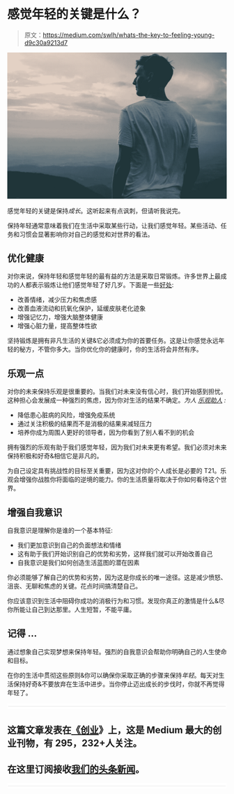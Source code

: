 # 感觉年轻的关键是什么？

> 原文：<https://medium.com/swlh/whats-the-key-to-feeling-young-d9c30a9213d7>

![](img/b8c5ff811ccd0807dfe6feeb6b3afe0d.png)

感觉年轻的关键是保持*成长*。这听起来有点讽刺，但请听我说完。

保持年轻通常意味着我们在生活中采取某些行动，让我们感觉年轻。某些活动、任务和习惯会显著影响你对自己的感觉和对世界的看法。

## **优化健康**

对你来说，保持年轻和感觉年轻的最有益的方法是采取日常锻炼。许多世界上最成功的人都表示锻炼让他们感觉年轻了好几岁。下面是一些[好处](https://www.healthline.com/nutrition/10-benefits-of-exercise#section11):

*   改善情绪，减少压力和焦虑感
*   改善血液流动和抗氧化保护，延缓皮肤老化迹象
*   增强记忆力，增强大脑整体健康
*   增强心脏力量，提高整体性欲

坚持锻炼是拥有非凡生活的关键&它必须成为你的首要任务。这是让你感觉永远年轻的秘方，不管你多大。当你优化你的健康时，你的生活将会井然有序。

## **乐观一点**

对你的未来保持乐观是很重要的。当我们对未来没有信心时，我们开始感到担忧。这种担心会发展成一种强烈的焦虑，因为你对生活的结果不确定。*为人* [*乐观助人*](https://verilymag.com/2017/04/benefits-of-being-optimistici-in-life) *:*

*   降低患心脏病的风险，增强免疫系统
*   通过关注积极的结果而不是消极的结果来减轻压力
*   培养你成为周围人更好的领导者，因为你看到了别人看不到的机会

拥有强烈的乐观有助于我们感觉年轻，因为我们对未来更有希望。我们必须对未来保持积极和好奇&相信它是非凡的。

为自己设定具有挑战性的目标至关重要，因为这对你的个人成长是必要的 T21。乐观会增强你战胜你将面临的逆境的能力。你的生活质量将取决于你如何看待这个世界。

## **增强自我意识**

自我意识是理解你是谁的一个基本特征:

*   我们更加意识到自己的负面想法和情绪
*   这有助于我们开始识别自己的优势和劣势，这样我们就可以开始改善自己
*   自我意识是我们如何创造生活蓝图的潜在因素

你必须能够了解自己的优势和劣势，因为这是你成长的唯一途径。这是减少愤怒、沮丧、无聊和焦虑的关键。花点时间搞清楚自己。

你应该意识到生活中阻碍你成功的消极行为和习惯。发现你真正的激情是什么&尽你所能让自己到达那里。人生短暂，不能平庸。

## **记得** …

通过想象自己实现梦想来保持年轻。强烈的自我意识会帮助你明确自己的人生使命和目标。

在你的生活中贯彻这些原则&你可以确保你采取正确的步骤来保持*年轻*。每天对生活保持好奇&不要放弃在生活中进步。当你停止迈出成长的步伐时，你就不再觉得年轻了。

![](img/731acf26f5d44fdc58d99a6388fe935d.png)

## 这篇文章发表在[《创业](https://medium.com/swlh)》上，这是 Medium 最大的创业刊物，有 295，232+人关注。

## 在这里订阅接收[我们的头条新闻](http://growthsupply.com/the-startup-newsletter/)。

![](img/731acf26f5d44fdc58d99a6388fe935d.png)